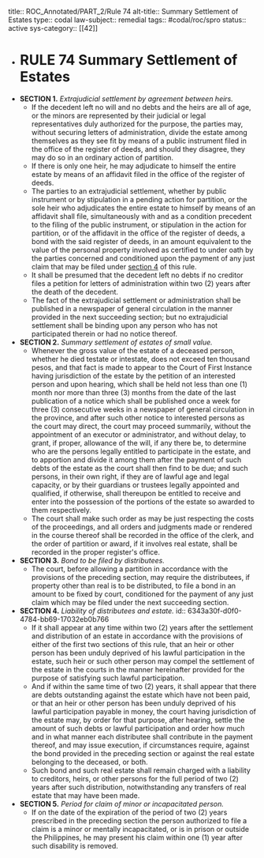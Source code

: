 title:: ROC_Annotated/PART_2/Rule 74
alt-title:: Summary Settlement of Estates
type:: codal
law-subject:: remedial
tags:: #codal/roc/spro
status:: active
sys-category:: [[42]]

- # RULE 74 Summary Settlement of Estates
- **SECTION 1.** *Extrajudicial settlement by agreement between heirs.*
	- If the decedent left no will and no debts and the heirs are all of age, or the minors are represented by their judicial or legal representatives duly authorized for the purpose, the parties may, without securing letters of administration, divide the estate among themselves as they see fit by means of a public instrument filed in the office of the register of deeds, and should they disagree, they may do so in an ordinary action of partition.
	- If there is only one heir, he may adjudicate to himself the entire estate by means of an affidavit filed in the office of the register of deeds.
	- The parties to an extrajudicial settlement, whether by public instrument or by stipulation in a pending action for partition, or the sole heir who adjudicates the entire estate to himself by means of an affidavit shall file, simultaneously with and as a condition precedent to the filing of the public instrument, or stipulation in the action for partition, or of the affidavit in the office of the register of deeds, a bond with the said register of deeds, in an amount equivalent to the value of the personal property involved as certified to under oath by the parties concerned and conditioned upon the payment of any just claim that may be filed under [section 4](((6343a30f-d0f0-4784-bb69-17032eb0b766))) of this rule.
	- It shall be presumed that the decedent left no debts if no creditor files a petition for letters of administration within two (2) years after the death of the decedent.
	- The fact of the extrajudicial settlement or administration shall be published in a newspaper of general circulation in the manner provided in the next succeeding section; but no extrajudicial settlement shall be binding upon any person who has not participated therein or had no notice thereof.
- **SECTION 2.** *Summary settlement of estates of small value.*
	- Whenever the gross value of the estate of a deceased person, whether he died testate or intestate, does not exceed ten thousand pesos, and that fact is made to appear to the Court of First Instance having jurisdiction of the estate by the petition of an interested person and upon hearing, which shall be held not less than one (1) month nor more than three (3) months from the date of the last publication of a notice which shall be published once a week for three (3) consecutive weeks in a newspaper of general circulation in the province, and after such other notice to interested persons as the court may direct, the court may proceed summarily, without the appointment of an executor or administrator, and without delay, to grant, if proper, allowance of the will, if any there be, to determine who are the persons legally entitled to participate in the estate, and to apportion and divide it among them after the payment of such debts of the estate as the court shall then find to be due; and such persons, in their own right, if they are of lawful age and legal capacity, or by their guardians or trustees legally appointed and qualified, if otherwise, shall thereupon be entitled to receive and enter into the possession of the portions of the estate so awarded to them respectively.
	- The court shall make such order as may be just respecting the costs of the proceedings, and all orders and judgments made or rendered in the course thereof shall be recorded in the office of the clerk, and the order of partition or award, if it involves real estate, shall be recorded in the proper register's office.
- **SECTION 3.** *Bond to be filed by distributees.*
	- The court, before allowing a partition in accordance with the provisions of the preceding section, may require the distributees, if property other than real is to be distributed, to file a bond in an amount to be fixed by court, conditioned for the payment of any just claim which may be filed under the next succeeding section.
- **SECTION 4.** *Liability of distributees and estate.*
  id:: 6343a30f-d0f0-4784-bb69-17032eb0b766
	- If it shall appear at any time within two (2) years after the settlement and distribution of an estate in accordance with the provisions of either of the first two sections of this rule, that an heir or other person has been unduly deprived of his lawful participation in the estate, such heir or such other person may compel the settlement of the estate in the courts in the manner hereinafter provided for the purpose of satisfying such lawful participation.
	- And if within the same time of two (2) years, it shall appear that there are debts outstanding against the estate which have not been paid, or that an heir or other person has been unduly deprived of his lawful participation payable in money, the court having jurisdiction of the estate may, by order for that purpose, after hearing, settle the amount of such debts or lawful participation and order how much and in what manner each distributee shall contribute in the payment thereof, and may issue execution, if circumstances require, against the bond provided in the preceding section or against the real estate belonging to the deceased, or both.
	- Such bond and such real estate shall remain charged with a liability to creditors, heirs, or other persons for the full period of two (2) years after such distribution, notwithstanding any transfers of real estate that may have been made.
- **SECTION 5.** *Period for claim of minor or incapacitated person.*
	- If on the date of the expiration of the period of two (2) years prescribed in the preceding section the person authorized to file a claim is a minor or mentally incapacitated, or is in prison or outside the Philippines, he may present his claim within one (1) year after such disability is removed.